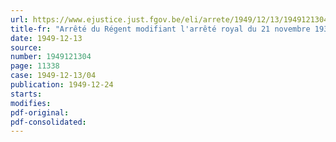 ```yaml
---
url: https://www.ejustice.just.fgov.be/eli/arrete/1949/12/13/1949121304/justel
title-fr: "Arrêté du Régent modifiant l'arrêté royal du 21 novembre 1932 portant réorganisation du Comité supérieur de Contrôle"
date: 1949-12-13
source:
number: 1949121304
page: 11338
case: 1949-12-13/04
publication: 1949-12-24
starts:
modifies:
pdf-original:
pdf-consolidated:
---
```


